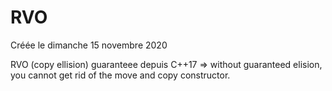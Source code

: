 
#  RVO 
Créée le dimanche 15 novembre 2020


 RVO (copy ellision)
guaranteee depuis C++17 => without guaranteed elision, you cannot get rid of the move and copy constructor.
